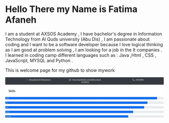 # Hello There my Name is Fatima Afaneh

I am a student at AXSOS Academy , I have bachelor's degree in Information Technology from Al Quds university (Abu Dis) , I am passionate about coding and I want to be a software developer because I love logical thinking as I am good at problem solving , I am looking for a job in the It companies . I learned in coding camp different languages such as : Java ,Html , CSS , JavaScript, MYSQL and Python .

This is welcome page for my github to show mywork 

![My Image](myname2.jpg)


